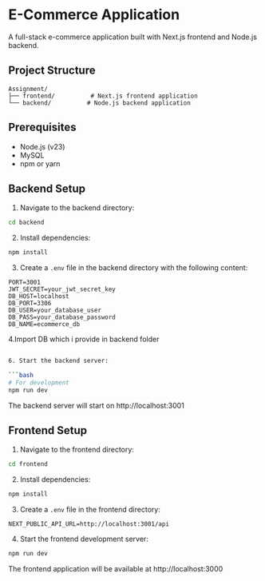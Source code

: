 # E-Commerce Application

A full-stack e-commerce application built with Next.js frontend and Node.js backend.

## Project Structure

```
Assignment/
├── frontend/          # Next.js frontend application
└── backend/          # Node.js backend application
```

## Prerequisites

- Node.js (v23)
- MySQL
- npm or yarn

## Backend Setup

1. Navigate to the backend directory:
```bash
cd backend
```

2. Install dependencies:
```bash
npm install
```

3. Create a `.env` file in the backend directory with the following content:
```env
PORT=3001
JWT_SECRET=your_jwt_secret_key
DB_HOST=localhost
DB_PORT=3306
DB_USER=your_database_user
DB_PASS=your_database_password
DB_NAME=ecommerce_db
```
4.Import DB which i provide in backend folder

```bash

6. Start the backend server:

```bash
# For development
npm run dev

```

The backend server will start on http://localhost:3001

## Frontend Setup

1. Navigate to the frontend directory:
```bash
cd frontend
```

2. Install dependencies:
```bash
npm install
```

3. Create a `.env` file in the frontend directory:
```env
NEXT_PUBLIC_API_URL=http://localhost:3001/api
```

4. Start the frontend development server:
```bash
npm run dev

```

The frontend application will be available at http://localhost:3000



